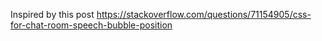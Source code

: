 Inspired by this post https://stackoverflow.com/questions/71154905/css-for-chat-room-speech-bubble-position
